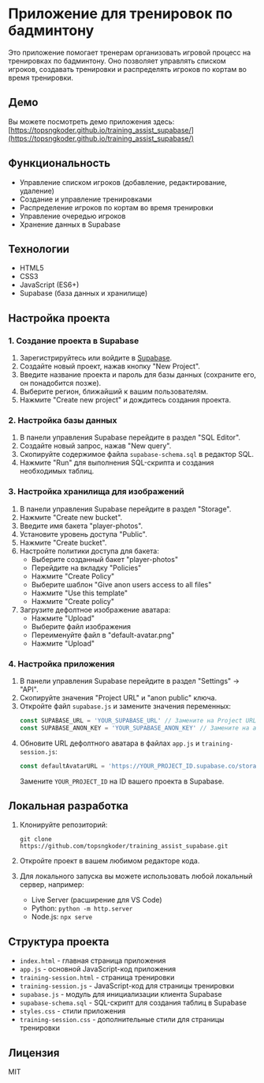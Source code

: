 # Приложение для тренировок по бадминтону

Это приложение помогает тренерам организовать игровой процесс на тренировках по бадминтону. Оно позволяет управлять списком игроков, создавать тренировки и распределять игроков по кортам во время тренировки.

## Демо

Вы можете посмотреть демо приложения здесь: [https://topsngkoder.github.io/training_assist_supabase/](https://topsngkoder.github.io/training_assist_supabase/)

## Функциональность

- Управление списком игроков (добавление, редактирование, удаление)
- Создание и управление тренировками
- Распределение игроков по кортам во время тренировки
- Управление очередью игроков
- Хранение данных в Supabase

## Технологии

- HTML5
- CSS3
- JavaScript (ES6+)
- Supabase (база данных и хранилище)

## Настройка проекта

### 1. Создание проекта в Supabase

1. Зарегистрируйтесь или войдите в [Supabase](https://supabase.com/).
2. Создайте новый проект, нажав кнопку "New Project".
3. Введите название проекта и пароль для базы данных (сохраните его, он понадобится позже).
4. Выберите регион, ближайший к вашим пользователям.
5. Нажмите "Create new project" и дождитесь создания проекта.

### 2. Настройка базы данных

1. В панели управления Supabase перейдите в раздел "SQL Editor".
2. Создайте новый запрос, нажав "New query".
3. Скопируйте содержимое файла `supabase-schema.sql` в редактор SQL.
4. Нажмите "Run" для выполнения SQL-скрипта и создания необходимых таблиц.

### 3. Настройка хранилища для изображений

1. В панели управления Supabase перейдите в раздел "Storage".
2. Нажмите "Create new bucket".
3. Введите имя бакета "player-photos".
4. Установите уровень доступа "Public".
5. Нажмите "Create bucket".
6. Настройте политики доступа для бакета:
   - Выберите созданный бакет "player-photos"
   - Перейдите на вкладку "Policies"
   - Нажмите "Create Policy"
   - Выберите шаблон "Give anon users access to all files"
   - Нажмите "Use this template"
   - Нажмите "Create policy"
7. Загрузите дефолтное изображение аватара:
   - Нажмите "Upload"
   - Выберите файл изображения
   - Переименуйте файл в "default-avatar.png"
   - Нажмите "Upload"

### 4. Настройка приложения

1. В панели управления Supabase перейдите в раздел "Settings" -> "API".
2. Скопируйте значения "Project URL" и "anon public" ключа.
3. Откройте файл `supabase.js` и замените значения переменных:
   ```javascript
   const SUPABASE_URL = 'YOUR_SUPABASE_URL' // Замените на Project URL
   const SUPABASE_ANON_KEY = 'YOUR_SUPABASE_ANON_KEY' // Замените на anon public ключ
   ```
4. Обновите URL дефолтного аватара в файлах `app.js` и `training-session.js`:
   ```javascript
   const defaultAvatarURL = 'https://YOUR_PROJECT_ID.supabase.co/storage/v1/object/public/player-photos/default-avatar.png';
   ```
   Замените `YOUR_PROJECT_ID` на ID вашего проекта в Supabase.

## Локальная разработка

1. Клонируйте репозиторий:
   ```
   git clone https://github.com/topsngkoder/training_assist_supabase.git
   ```

2. Откройте проект в вашем любимом редакторе кода.

3. Для локального запуска вы можете использовать любой локальный сервер, например:
   - Live Server (расширение для VS Code)
   - Python: `python -m http.server`
   - Node.js: `npx serve`

## Структура проекта

- `index.html` - главная страница приложения
- `app.js` - основной JavaScript-код приложения
- `training-session.html` - страница тренировки
- `training-session.js` - JavaScript-код для страницы тренировки
- `supabase.js` - модуль для инициализации клиента Supabase
- `supabase-schema.sql` - SQL-скрипт для создания таблиц в Supabase
- `styles.css` - стили приложения
- `training-session.css` - дополнительные стили для страницы тренировки

## Лицензия

MIT